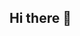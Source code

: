## Hi there 👋

<!--
**Vanderlad/Vanderlad** is a ✨ _special_ ✨ repository because its `README.md` (this file) appears on your GitHub profile.

###Hi, my name is Vlad and I am a student at the University of Windsor studying computer science. I plan to use github to keep all of my files for my projects accessible since I tend to move around a lot between my home pc, laptop and school computers.

###Excited to practice and learn using github!
